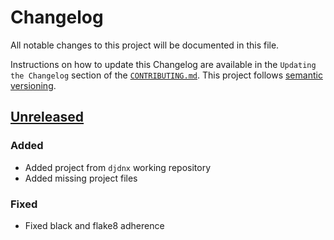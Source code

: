 # Changelog

All notable changes to this project will be documented in this file.

Instructions on how to update this Changelog are available in the `Updating the Changelog` section of the [`CONTRIBUTING.md`](https://github.com/nhsx/SynthVAE/blob/main/CHANGELOG.md).  This project follows [semantic versioning](https://semver.org/spec/v2.0.0.html).

## [Unreleased]

### Added 

- Added project from `djdnx` working repository
- Added missing project files

### Fixed

- Fixed black and flake8 adherence

[Unreleased]: https://github.com/nhsx/SynthVAE/tree/main